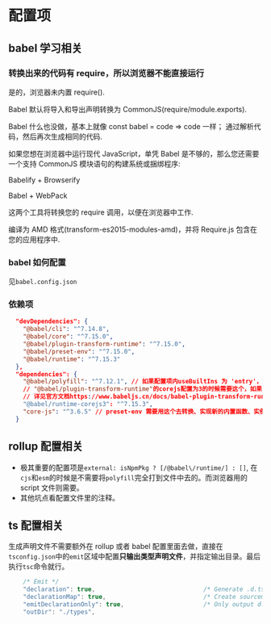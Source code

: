 # 配置项

## babel 学习相关

### 转换出来的代码有 require，所以浏览器不能直接运行

是的，浏览器未内置 require().

Babel 默认将导入和导出声明转换为 CommonJS(require/module.exports).

Babel 什么也没做，基本上就像 const babel = code => code 一样； 通过解析代码，然后再次生成相同的代码.

如果您想在浏览器中运行现代 JavaScript，单凭 Babel 是不够的，那么您还需要一个支持 CommonJS 模块语句的构建系统或捆绑程序:

Babelify + Browserify

Babel + WebPack

这两个工具将转换您的 require 调用，以便在浏览器中工作.

编译为 AMD 格式(transform-es2015-modules-amd)，并将 Require.js 包含在您的应用程序中.

### babel 如何配置

见`babel.config.json`

### 依赖项

```json
  "devDependencies": {
    "@babel/cli": "^7.14.8",
    "@babel/core": "^7.15.0",
    "@babel/plugin-transform-runtime": "^7.15.0",
    "@babel/preset-env": "^7.15.0",
    "@babel/runtime": "^7.15.3"
  },
  "dependencies": {
    "@babel/polyfill": "^7.12.1", // 如果配置项内useBuiltIns 为 'entry'，就需要在资源文件内手动写上 require("@babel/polyfill");
    // "@babel/plugin-transform-runtime"的corejs配置为3的时候需要这个，如果corejs是2，则需要"@babel/runtime-corejs2"
    // 详见官方文档https://www.babeljs.cn/docs/babel-plugin-transform-runtime#corejs
    "@babel/runtime-corejs3": "^7.15.3",
    "core-js": "^3.6.5" // preset-env 需要用这个去转换、实现新的内置函数、实例方法
  }
```

## rollup 配置相关

- 极其重要的配置项是`external: isNpmPkg ? [/@babel\/runtime/] : []`, 在`cjs`和`esm`的时候是不需要将`polyfill`完全打到文件中去的。而浏览器用的 script 文件则需要。
- 其他坑点看配置文件里的注释。

## ts 配置相关

生成声明文件不需要额外在 rollup 或者 babel 配置里面去做，直接在`tsconfig.json`中的`emit`区域中配置**只输出类型声明文件**，并指定输出目录。最后执行`tsc`命令就行。

```js
    /* Emit */
    "declaration": true,                              /* Generate .d.ts files from TypeScript and JavaScript files in your project. */
    "declarationMap": true,                           /* Create sourcemaps for d.ts files. */
    "emitDeclarationOnly": true,                      /* Only output d.ts files and not JavaScript files. */
    "outDir": "./types",
```
